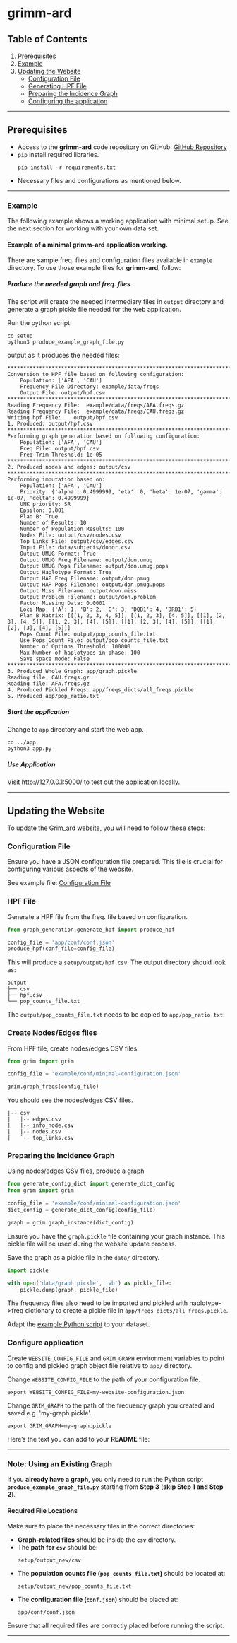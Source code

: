 # grimm-ard

## Table of Contents

1. [Prerequisites](#prerequisites)
2. [Example](#example)
3. [Updating the Website](#updating-the-website)
    - [Configuration File](#configuration-file)
    - [Generating HPF File](#hpf-file)
    - [Preparing the Incidence Graph](#preparing-the-incidence-graph)
    - [Configuring the application](#configure-app)
---

## Prerequisites<a name="prerequisites"></a>

- Access to the **grimm-ard** code repository on
  GitHub: [GitHub Repository](https://github.com/nmdp-bioinformatics/grimm-ard)
- `pip` install required libraries.
    ```
    pip install -r requirements.txt
    ```
- Necessary files and configurations as mentioned below.

---
### Example<a name="example"></a>

The following example shows a working application with minimal setup. See the next section for working with your own data set. 

#### Example of a minimal **grimm-ard** application working.

There are sample freq. files and configuration files available in `example` directory. To use those example files for **grimm-ard**, follow:

##### Produce the needed graph and freq. files

The script will create the needed intermediary files in `output` directory and generate a graph pickle file needed for
the web application.

Run the python script:

```
cd setup
python3 produce_example_graph_file.py
```

output as it produces the needed files:

```
****************************************************************************************************
Conversion to HPF file based on following configuration:
	Population: ['AFA', 'CAU']
	Frequency File Directory: example/data/freqs
	Output File: output/hpf.csv
****************************************************************************************************
Reading Frequency File:	 example/data/freqs/AFA.freqs.gz
Reading Frequency File:	 example/data/freqs/CAU.freqs.gz
Writing hpf File:	 output/hpf.csv
1. Produced: output/hpf.csv
****************************************************************************************************
Performing graph generation based on following configuration:
	Population: ['AFA', 'CAU']
	Freq File: output/hpf.csv
	Freq Trim Threshold: 1e-05
****************************************************************************************************
2. Produced nodes and edges: output/csv
****************************************************************************************************
Performing imputation based on:
	Population: ['AFA', 'CAU']
	Priority: {'alpha': 0.4999999, 'eta': 0, 'beta': 1e-07, 'gamma': 1e-07, 'delta': 0.4999999}
	UNK priority: SR
	Epsilon: 0.001
	Plan B: True
	Number of Results: 10
	Number of Population Results: 100
	Nodes File: output/csv/nodes.csv
	Top Links File: output/csv/edges.csv
	Input File: data/subjects/donor.csv
	Output UMUG Format: True
	Output UMUG Freq Filename: output/don.umug
	Output UMUG Pops Filename: output/don.umug.pops
	Output Haplotype Format: True
	Output HAP Freq Filename: output/don.pmug
	Output HAP Pops Filename: output/don.pmug.pops
	Output Miss Filename: output/don.miss
	Output Problem Filename: output/don.problem
	Factor Missing Data: 0.0001
	Loci Map: {'A': 1, 'B': 2, 'C': 3, 'DQB1': 4, 'DRB1': 5}
	Plan B Matrix: [[[1, 2, 3, 4, 5]], [[1, 2, 3], [4, 5]], [[1], [2, 3], [4, 5]], [[1, 2, 3], [4], [5]], [[1], [2, 3], [4], [5]], [[1], [2], [3], [4], [5]]]
	Pops Count File: output/pop_counts_file.txt
	Use Pops Count File: output/pop_counts_file.txt
	Number of Options Threshold: 100000
	Max Number of haplotypes in phase: 100
	Save space mode: False
****************************************************************************************************
3. Produced Whole Graph: app/graph.pickle
Reading file: CAU.freqs.gz
Reading file: AFA.freqs.gz
4. Produced Pickled Freqs: app/freqs_dicts/all_freqs.pickle
5. Produced app/pop_ratio.txt
```

##### Start the application

Change to `app` directory and start the web app.

```
cd ../app
python3 app.py
```

##### Use Application

Visit http://127.0.0.1:5000/ to test out the application locally.

---

## Updating the Website<a name="updating-the-website"></a>

To update the Grim_ard website, you will need to follow these steps:

### Configuration File<a name="configuration-file"></a>

Ensure you have a JSON configuration file prepared. This file is crucial for configuring various aspects of the website.

See example file: [Configuration File](example/conf/minimal-configuration.json)

### HPF File<a name="hpf-file"></a>

Generate a HPF file from the freq. file based on configuration.

```python
from graph_generation.generate_hpf import produce_hpf

config_file = 'app/conf/conf.json'
produce_hpf(conf_file=config_file)
```

This will produce a `setup/output/hpf.csv`. The output directory should look as:

```
output
├── csv
├── hpf.csv
└── pop_counts_file.txt
```

The `output/pop_counts_file.txt` needs to be copied to `app/pop_ratio.txt`:

### Create Nodes/Edges files

From HPF file, create nodes/edges CSV files.

```python
from grim import grim

config_file = 'example/conf/minimal-configuration.json'

grim.graph_freqs(config_file)
```

You should see the nodes/edges CSV files.
```
|-- csv
|   |-- edges.csv
|   |-- info_node.csv
|   |-- nodes.csv
|   `-- top_links.csv

```

### Preparing the Incidence Graph<a name="preparing-the-incidence-graph"></a>

Using nodes/edges CSV files, produce a graph

```python
from generate_config_dict import generate_dict_config
from grim import grim

config_file = 'example/conf/minimal-configuration.json'
dict_config = generate_dict_config(config_file)

graph = grim.graph_instance(dict_config)
```

Ensure you have the `graph.pickle` file containing your graph instance. This pickle file will be used during the website
update process.

Save the graph as a pickle file in the `data/` directory.

```python
import pickle

with open('data/graph.pickle', 'wb') as pickle_file:
    pickle.dump(graph, pickle_file)
```

The frequency files also need to be imported and pickled with haplotype->freq dictionary to create a pickle file
in `app/freqs_dicts/all_freqs.pickle`.

Adapt the [example Python script](#example-of-a-minimal-grimm-ard-application-working) to your dataset.

### Configure application<a name="configure-app"></a>

Create `WEBSITE_CONFIG_FILE` and `GRIM_GRAPH` environment variables to point to config and pickled graph object file
relative to `app/` directory.

Change `WEBSITE_CONFIG_FILE` to the path of your configuration file.

```
export WEBSITE_CONFIG_FILE=my-website-configuration.json
```

Change `GRIM_GRAPH` to the path of the frequency graph you created and saved e.g. 'my-graph.pickle'.

```
export GRIM_GRAPH=my-graph.pickle
```

Here’s the text you can add to your **README** file:

---

### **Note: Using an Existing Graph**
If you **already have a graph**, you only need to run the Python script **`produce_example_graph_file.py`** starting from **Step 3** (**skip Step 1 and Step 2**).

#### **Required File Locations**
Make sure to place the necessary files in the correct directories:
- **Graph-related files** should be inside the **`csv`** directory.
- The **path for `csv`** should be:
  ```
  setup/output_new/csv
  ```
- The **population counts file (`pop_counts_file.txt`)** should be located at:
  ```
  setup/output_new/pop_counts_file.txt
  ```
- The **configuration file (`conf.json`)** should be placed at:
  ```
  app/conf/conf.json
  ```

Ensure that all required files are correctly placed before running the script.

---

